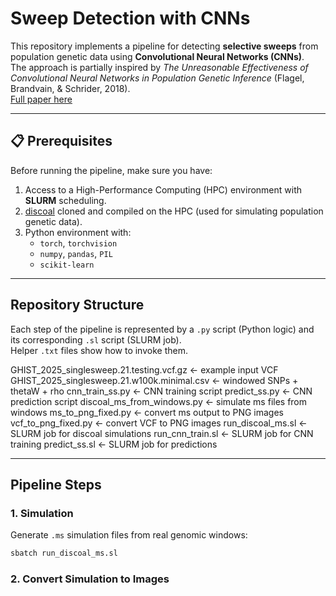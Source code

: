 # Sweep Detection with CNNs

This repository implements a pipeline for detecting **selective sweeps** from population genetic data using **Convolutional Neural Networks (CNNs)**.  
The approach is partially inspired by *The Unreasonable Effectiveness of Convolutional Neural Networks in Population Genetic Inference* (Flagel, Brandvain, & Schrider, 2018).  
[Full paper here](https://doi.org/10.1093/molbev/msy224)

---

## 📋 Prerequisites

Before running the pipeline, make sure you have:

1. Access to a High-Performance Computing (HPC) environment with **SLURM** scheduling.  
2. [discoal](https://github.com/kern-lab/discoal) cloned and compiled on the HPC (used for simulating population genetic data).  
3. Python environment with:
   - `torch`, `torchvision`  
   - `numpy`, `pandas`, `PIL`  
   - `scikit-learn`  

---

## Repository Structure

Each step of the pipeline is represented by a `.py` script (Python logic) and its corresponding `.sl` script (SLURM job).  
Helper `.txt` files show how to invoke them.

GHIST_2025_singlesweep.21.testing.vcf.gz <- example input VCF
GHIST_2025_singlesweep.21.w100k.minimal.csv <- windowed SNPs + thetaW + rho
cnn_train_ss.py <- CNN training script
predict_ss.py <- CNN prediction script
discoal_ms_from_windows.py <- simulate ms files from windows
ms_to_png_fixed.py <- convert ms output to PNG images
vcf_to_png_fixed.py <- convert VCF to PNG images
run_discoal_ms.sl <- SLURM job for discoal simulations
run_cnn_train.sl <- SLURM job for CNN training
predict_ss.sl <- SLURM job for predictions


---

## Pipeline Steps

### 1. Simulation
Generate `.ms` simulation files from real genomic windows:
```bash
sbatch run_discoal_ms.sl
```

### 2. Convert Simulation to Images
